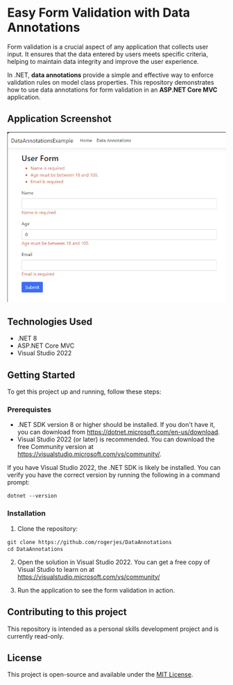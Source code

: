 # Easy Form Validation with Data Annotations
Form validation is a crucial aspect of any application that collects user input. It ensures that the data entered by users meets specific criteria, helping to maintain data integrity and improve the user experience.

In .NET, **data annotations** provide a simple and effective way to enforce validation rules on model class properties. This repository demonstrates how to use data annotations for form validation in an **ASP.NET Core MVC** application.  

## Application Screenshot
![Screenshot of the application](DataAnnotationsExample/DataAnnotationsExample/Images/AppRunningScreenshot.png)

## **Technologies Used**  
- .NET 8  
- ASP.NET Core MVC  
- Visual Studio 2022  

## Getting Started
To get this project up and running, follow these steps:

### Prerequistes

- .NET SDK version 8 or higher should be installed. If you don't have it, you can download from https://dotnet.microsoft.com/en-us/download.
- Visual Studio 2022 (or later) is recommended. You can download the free Community version at https://visualstudio.microsoft.com/vs/community/.

If you have Visual Studio 2022, the .NET SDK is likely be installed. You can verify you have the correct version by running the following in a command prompt:

```
dotnet --version
```

### Installation

1. Clone the repository:
```
git clone https://github.com/rogerjes/DataAnnotations
cd DataAnnotations
```

2. Open the solution in Visual Studio 2022. You can get a free copy of Visual Studio to learn on at https://visualstudio.microsoft.com/vs/community/

3. Run the application to see the form validation in action.


## Contributing to this project
This repository is intended as a personal skills development project and is currently read-only. 

## License
This project is open-source and available under the [MIT License](https://opensource.org/licenses/MIT).
